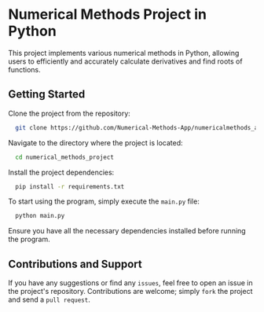 # Numerical Methods Project in Python

This project implements various numerical methods in Python, allowing users to efficiently and accurately calculate derivatives and find roots of functions.


## Getting Started

Clone the project from the repository:

```bash
  git clone https://github.com/Numerical-Methods-App/numericalmethods_app.git
```

Navigate to the directory where the project is located:

```bash
  cd numerical_methods_project
```

Install the project dependencies:

```bash
  pip install -r requirements.txt
```

To start using the program, simply execute the `main.py` file:

```bash
  python main.py
```

Ensure you have all the necessary dependencies installed before running the program.


## Contributions and Support

If you have any suggestions or find any `issues`, feel free to open an issue in the project's repository. Contributions are welcome; simply `fork` the project and send a `pull request`.